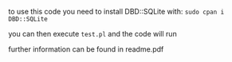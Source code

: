 to use this code you need to install DBD::SQLite with:
```sudo cpan i DBD::SQLite```

you can then execute ```test.pl``` and the code will run

further information can be found in readme.pdf
